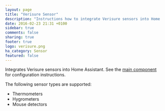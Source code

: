 ```yaml
---
layout: page
title: "Verisure Sensor"
description: "Instructions how to integrate Verisure sensors into Home Assistant."
date: 2016-02-23 21:31 +0100
sidebar: true
comments: false
sharing: true
footer: true
logo: verisure.png
ha_category: Sensor
featured: false
---
```


Integrates Verisure sensors into Home Assistant. See the [main component](/components/verisure/) for configuration instructions.

The following sensor types are supported:

 * Thermometers
 * Hygrometers
 * Mouse detectors
 
